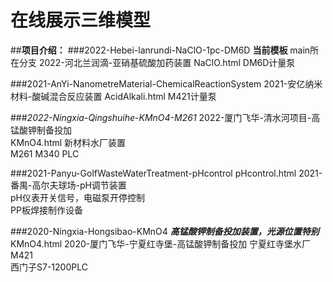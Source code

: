 # 在线展示三维模型

##**项目介绍：**
###2022-Hebei-lanrundi-NaClO-1pc-DM6D
**当前模板**
main所在分支
2022-河北兰润滴-亚硝基硫酸加药装置
NaClO.html
DM6D计量泵

###2021-AnYi-NanometreMaterial-ChemicalReactionSystem
2021-安亿纳米材料-酸碱混合反应装置
AcidAlkali.html
M421计量泵

###*2022-Ningxia-Qingshuihe-KMnO4-M261*
2022-厦门飞华-清水河项目-高锰酸钾制备投加  
KMnO4.html
新材料水厂装置  
M261
M340 PLC

###2021-Panyu-GolfWasteWaterTreatment-pHcontrol
pHcontrol.html
2021-番禺-高尔夫球场-pH调节装置  
pH仪表开关信号，电磁泵开停控制  
PP板焊接制作设备

###2020-Ningxia-Hongsibao-KMnO4
***高锰酸钾制备投加装置，光源位置特别***
KMnO4.html
2020-厦门飞华-宁夏红寺堡-高锰酸钾制备投加
宁夏红寺堡水厂  
M421  
西门子S7-1200PLC  


